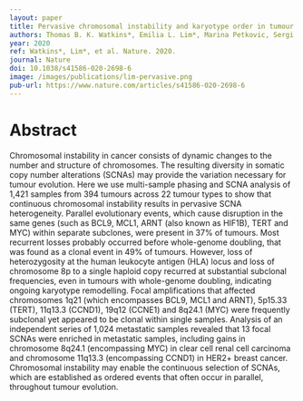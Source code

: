 ```yaml
---
layout: paper
title: Pervasive chromosomal instability and karyotype order in tumour evolution
authors: Thomas B. K. Watkins*, Emilia L. Lim*, Marina Petkovic, Sergi Elizalde, Nicolai J. Birkbak, Gareth A. Wilson, David A. Moore, Eva Grönroos, Andrew Rowan, Sally M. Dewhurst, Jonas Demeulemeester, Stefan C. Dentro, Stuart Horswell, Lewis Au, Kerstin Haase, Mickael Escudero, Rachel Rosenthal, Maise Al Bakir, Hang Xu, Kevin Litchfield, Wei Ting Lu, Thanos P. Mourikis, Michelle Dietzen, Lavinia Spain, George D. Cresswell, Dhruva Biswas, Philippe Lamy, Iver Nordentoft, Katja Harbst, Francesc Castro-Giner, Lucy R. Yates, Franco Caramia, Fanny Jaulin, Cécile Vicier, Ian P. M. Tomlinson, Priscilla K. Brastianos, Raymond J. Cho, Boris C. Bastian, Lars Dyrskjøt, Göran B. Jönsson, Peter Savas, Sherene Loi, Peter J. Campbell, Fabrice Andre, Nicholas M. Luscombe, Neeltje Steeghs, Vivianne C. G. Tjan-Heijnen, Zoltan Szallasi, Samra Turajlic, Mariam Jamal-Hanjani, Peter Van Loo, Samuel F. Bakhoum, Roland F. Schwarz, Nicholas McGranahan, Charles Swanton
year: 2020
ref: Watkins*, Lim*, et al. Nature. 2020.
journal: Nature
doi: 10.1038/s41586-020-2698-6
image: /images/publications/lim-pervasive.png
pub-url: https://www.nature.com/articles/s41586-020-2698-6
---
```


# Abstract

Chromosomal instability in cancer consists of dynamic changes to the number and structure of chromosomes. The resulting diversity in somatic copy number alterations (SCNAs) may provide the variation necessary for tumour evolution. Here we use multi-sample phasing and SCNA analysis of 1,421 samples from 394 tumours across 22 tumour types to show that continuous chromosomal instability results in pervasive SCNA heterogeneity. Parallel evolutionary events, which cause disruption in the same genes (such as BCL9, MCL1, ARNT (also known as HIF1B), TERT and MYC) within separate subclones, were present in 37% of tumours. Most recurrent losses probably occurred before whole-genome doubling, that was found as a clonal event in 49% of tumours. However, loss of heterozygosity at the human leukocyte antigen (HLA) locus and loss of chromosome 8p to a single haploid copy recurred at substantial subclonal frequencies, even in tumours with whole-genome doubling, indicating ongoing karyotype remodelling. Focal amplifications that affected chromosomes 1q21 (which encompasses BCL9, MCL1 and ARNT), 5p15.33 (TERT), 11q13.3 (CCND1), 19q12 (CCNE1) and 8q24.1 (MYC) were frequently subclonal yet appeared to be clonal within single samples. Analysis of an independent series of 1,024 metastatic samples revealed that 13 focal SCNAs were enriched in metastatic samples, including gains in chromosome 8q24.1 (encompassing MYC) in clear cell renal cell carcinoma and chromosome 11q13.3 (encompassing CCND1) in HER2+ breast cancer. Chromosomal instability may enable the continuous selection of SCNAs, which are established as ordered events that often occur in parallel, throughout tumour evolution.
